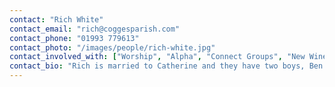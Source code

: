```yaml
---
contact: "Rich White"
contact_email: "rich@coggesparish.com"
contact_phone: "01993 779613"
contact_photo: "/images/people/rich-white.jpg"
contact_involved_with: ["Worship", "Alpha", "Connect Groups", "New Wine"]
contact_bio: "Rich is married to Catherine and they have two boys, Ben and Joshua. Rich is training for Ordained ministry in the Church of England and spends part of his time here at St Mary's and also at St Mellitus College, London. Rich loves fishing (when he gets the chance) and is not ashamed to be a Downton Abbey fan!"
---
```

